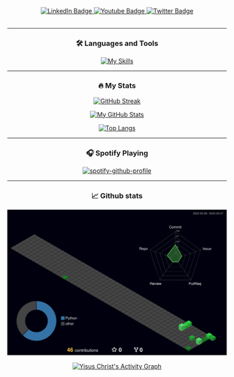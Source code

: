 <!---
YisusChrist/YisusChrist is a ✨ special ✨ repository because its `README.md` (this file) appears on your GitHub profile.
You can click the Preview link to take a look at your changes.
--->

<!---
https://www.sitepoint.com/github-profile-readme/
--->

<div id="header" align="center">

  <div id="badges">
    <a href="https://www.linkedin.com/in/alejandro-gonzalez-momblan/">
      <img src="https://img.shields.io/badge/LinkedIn-blue?style=for-the-badge&logo=linkedin&logoColor=white"
        alt="LinkedIn Badge" />
    </a>
    <a href="https://www.youtube.com/@yisus_christ/">
      <img src="https://img.shields.io/badge/YouTube-red?style=for-the-badge&logo=youtube&logoColor=white"
        alt="Youtube Badge" />
    </a>
    <a href="https://twitter.com/Yisus_Christ_98/">
      <img src="https://img.shields.io/badge/Twitter-blue?style=for-the-badge&logo=twitter&logoColor=white"
        alt="Twitter Badge" />
    </a>
  </div>

  <img src="https://komarev.com/ghpvc/?username=YisusChrist&style=flat-square&color=blue" alt="" />

  ---
  
  ### :hammer_and_wrench: Languages and Tools
  
  [![My Skills](https://skillicons.dev/icons?i=androidstudio,arduino,bash,c,css,docker,firebase,git,heroku,html,java,javascript,linux,mongodb,mysql,nodejs,php,postgresql,python,vscode&theme=light&perline=10)](https://skillicons.dev)

  <!---
  <div>
    <img src="https://cdn.jsdelivr.net/gh/devicons/devicon/icons/c/c-original.svg" title="C" alt="C" width="40"
      height="40" />&nbsp;
    <img src="https://cdn.jsdelivr.net/gh/devicons/devicon/icons/python/python-original-wordmark.svg" title="Python"
      alt="Python" width="40" height="40" />&nbsp;
    <img src="https://cdn.jsdelivr.net/gh/devicons/devicon/icons/java/java-original-wordmark.svg" title="Java"
      alt="Java" width="40" height="40" />&nbsp;
    <img src="https://cdn.jsdelivr.net/gh/devicons/devicon/icons/bash/bash-original.svg" title="Shell Scripting"
      alt="Shell Scripting" width="40" height="40" />&nbsp;
    <img src="https://cdn.jsdelivr.net/gh/devicons/devicon/icons/postgresql/postgresql-original-wordmark.svg"
      title="PostgreSQL" alt="PostgreSQL" width="40" height="40" />&nbsp;
    <img src="https://cdn.jsdelivr.net/gh/devicons/devicon/icons/mongodb/mongodb-original-wordmark.svg" title="MongoDB"
      alt="MongoDB" width="40" height="40" />&nbsp;
    <img src="https://cdn.jsdelivr.net/gh/devicons/devicon/icons/css3/css3-plain-wordmark.svg" title="CSS3" alt="CSS"
      width="40" height="40" />&nbsp;
    <img src="https://cdn.jsdelivr.net/gh/devicons/devicon/icons/html5/html5-original.svg" title="HTML5" alt="HTML"
      width="40" height="40" />&nbsp;
    <img src="https://cdn.jsdelivr.net/gh/devicons/devicon/icons/javascript/javascript-original.svg" title="JavaScript"
      alt="JavaScript" width="40" height="40" />&nbsp;
    <img src="https://cdn.jsdelivr.net/gh/devicons/devicon/icons/nodejs/nodejs-original.svg" title="NodeJS" alt="NodeJS"
      width="40" height="40" />&nbsp;
    <img src="https://cdn.jsdelivr.net/gh/devicons/devicon/icons/git/git-original-wordmark.svg" title="Git" **alt="Git"
      width="40" height="40" />&nbsp;
    <img src="https://cdn.jsdelivr.net/gh/devicons/devicon/icons/php/php-original.svg" title="PHP" **alt="PHP"
      width="40" height="40" />&nbsp;
    <img src="https://cdn.jsdelivr.net/gh/devicons/devicon/icons/heroku/heroku-plain-wordmark.svg" title="Heroku"
      **alt="Heroku" width="40" height="40" />&nbsp;
    <img src="https://cdn.jsdelivr.net/gh/devicons/devicon/icons/docker/docker-plain-wordmark.svg" title="Docker"
      **alt="Docker" width="40" height="40" />&nbsp;
    <img src="https://cdn.jsdelivr.net/gh/devicons/devicon/icons/jupyter/jupyter-original-wordmark.svg" title="Jupyter"
      **alt="Jupyter" width="40" height="40" />&nbsp;
    <img src="https://cdn.jsdelivr.net/gh/devicons/devicon/icons/linux/linux-original.svg" title="Linux" **alt="Linux"
      width="40" height="40" />&nbsp;
  </div>
  --->
  
  ---

  ### :fire: My Stats
  <!-- https://github.com/denvercoder1/github-readme-streak-stats -->

  [![GitHub Streak](https://github-readme-streak-stats.herokuapp.com?user=YisusChrist&theme=tokyonight)](https://git.io/streak-stats)

  [![My GitHub Stats](https://github-readme-stats.vercel.app/api/?username=YisusChrist&count_private=true&theme=tokyonight&showicons=true)]()

  [![Top Langs](https://github-readme-stats.vercel.app/api/top-langs/?username=YisusChrist&theme=tokyonight)](https://github.com/anuraghazra/github-readme-stats)

  ---

  ### 🎧 Spotify Playing

  <!-- https://github.com/kittinan/spotify-github-profile -->
  [![spotify-github-profile](https://spotify-github-profile.vercel.app/api/view?uid=21is3oqsixn4kyq3g2pkj7jsq&cover_image=true&theme=novatorem&show_offline=false&background_color=121212&interchange=false&bar_color=53b14f&bar_color_cover=true)](https://spotify-github-profile.vercel.app/api/view?uid=21is3oqsixn4kyq3g2pkj7jsq&redirect=true)

  ---
  
  ### 📈 Github stats
 
  <div>
  <!-- https://github.com/marketplace/actions/github-profile-3d-contrib -->
  <a href="https://github.com/yoshi389111/github-profile-3d-contrib">
    <img alt="Yisus Christ's GitHub Profile 3D Contrib"
      src="https://raw.githubusercontent.com/YisusChrist/YisusChrist/main/profile-3d-contrib/profile-night-green.svg" />
  </a>

  <!-- https://github.com/ashutosh00710/github-readme-activity-graph -->
  <a href="https://github.com/ashutosh00710/github-readme-activity-graph"><img alt="Yisus Christ's Activity Graph"
  src="https://github-readme-activity-graph.cyclic.app/graph?username=yisuschrist&bg_color=00000f&color=70a5fd&line=38bdae&point=FFFFFF&hide_border=true" /></a>
  </div>
  
</div>
